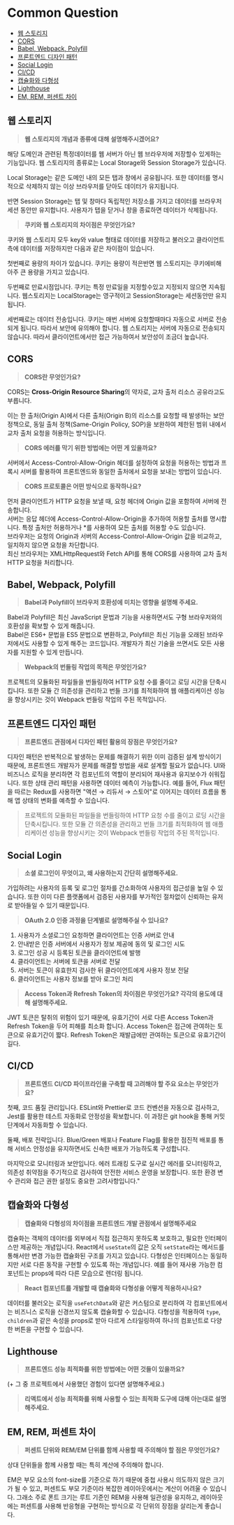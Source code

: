 # Common Question

- [웹 스토리지](#웹-스토리지)
- [CORS](#cors)
- [Babel, Webpack, Polyfill](#babel-webpack-polyfill)
- [프론트엔드 디자인 패턴](#프론트엔드-디자인-패턴)
- [Social Login](#social-login)
- [CI/CD](#cicd)
- [캡슐화와 다형성](#캡슐화와-다형성)
- [Lighthouse](#lighthouse)
- [EM, REM, 퍼센트 차이](#em-rem-퍼센트-차이)

## 웹 스토리지

> **웹 스토리지의 개념과 종류에 대해 설명해주시겠어요?**

해당 도메인과 관련된 특정데이터를 웹 서버가 아닌 웹 브라우저에 저장할수 있게하는 기능입니다.
웹 스토리지의 종류로는 Local Storage와 Session Storage가 있습니다.

Local Storage는 같은 도메인 내의 모든 탭과 창에서 공유됩니다. 또한 데이터를 명시적으로 삭제하지 않는 이상 브라우저를 닫아도 데이터가 유지됩니다.

반면 Session Storage는 탭 및 창마다 독립적인 저장소를 가지고 데이터를 브라우저 세션 동안만 유지합니다. 사용자가 탭을 닫거나 창을 종료하면 데이터가 삭제됩니다.

> **쿠키와 웹 스토리지의 차이점은 무엇인가요?**

쿠키와 웹 스토리지 모두 key와 value 형태로 데이터를 저장하고 불러오고 클라이언트 측에 데이터를 저장하지만 다음과 같은 차이점이 있습니다.

첫번째로 용량의 차이가 있습니다. 쿠키는 용량이 적은반면 웹 스토리지는 쿠키에비해 아주 큰 용량을 가지고 있습니다.

두번째로 만료시점입니다. 쿠키는 특정 만료일을 지정할수있고 지정되지 않으면 지속됩니다. 웹스토리지는 LocalStorage는 영구적이고 SessionStorage는 세션동안만 유지됩니다.

세번째로는 데이터 전송입니다. 쿠키는 매번 서버에 요청할때마다 자동으로 서버로 전송되게 됩니다. 따라서 보안에 유의해야 합니다. 웹 스토리지는 서버에 자동으로 전송되지 않습니다. 따라서 클라이언트에서만 접근 가능하여서 보안성이 조금더 높습니다.

## CORS

> **CORS란 무엇인가요?**

CORS는 **Cross-Origin Resource Sharing**의 약자로, 교차 출처 리소스 공유라고도 부릅니다.

이는 한 출처(Origin A)에서 다른 출처(Origin B)의 리소스를 요청할 때 발생하는 보안정책으로,
동일 출처 정책(Same-Origin Policy, SOP)을 보완하여 제한된 범위 내에서 교차 출처 요청을 허용하는 방식입니다.

> **CORS 에러를 막기 위한 방법에는 어떤 게 있을까요?**

서버에서 Access-Control-Allow-Origin 헤더를 설정하여 요청을 허용하는 방법과 프록시 서버를 활용하여 프론트엔드와 동일한 출처에서 요청을 보내는 방법이 있습니다.

> **CORS 프로토콜은 어떤 방식으로 동작하나요?**

먼저 클라이언트가 HTTP 요청을 보낼 때, 요청 헤더에 Origin 값을 포함하여 서버에 전송합니다.
<br>서버는 응답 헤더에 Access-Control-Allow-Origin을 추가하여 허용할 출처를 명시합니다. 특정 출처만 허용하거나 \*를 사용하여 모든 출처를 허용할 수도 있습니다.
<br>브라우저는 요청의 Origin과 서버의 Access-Control-Allow-Origin 값을 비교하고, 일치하지 않으면 요청을 차단합니다.
<br>최신 브라우저는 XMLHttpRequest와 Fetch API를 통해 CORS를 사용하여 교차 출처 HTTP 요청을 처리합니다.

## Babel, Webpack, Polyfill

> **Babel과 Polyfill이 브라우저 호환성에 미치는 영향을 설명해 주세요.**

Babel과 Polyfill은 최신 JavaScript 문법과 기능을 사용하면서도 구형 브라우저와의 호환성을 확보할 수 있게 해줍니다.
<br>Babel은 ES6+ 문법을 ES5 문법으로 변환하고, Polyfill은 최신 기능을 오래된 브라우저에서도 사용할 수 있게 해주는 코드입니다. 개발자가 최신 기술을 쓰면서도 모든 사용자를 지원할 수 있게 만듭니다.

> **Webpack의 번들링 작업의 목적은 무엇인가요?**

프로젝트의 모듈화된 파일들을 번들링하여 HTTP 요청 수를 줄이고 로딩 시간을 단축시킵니다. 또한 모듈 간 의존성을 관리하고 번들 크기를 최적화하여 웹 애플리케이션 성능을 향상시키는 것이 Webpack 번들링 작업의 주된 목적입니다.

## 프론트엔드 디자인 패턴

> **프론트엔드 관점에서 디자인 패턴 활용의 장점은 무엇인가요?**

디자인 패턴은 반복적으로 발생하는 문제를 해결하기 위한 이미 검증된 설계 방식이기 때문에, 프론트엔드 개발자가 문제를 해결할 방법을 새로 설계할 필요가 없습니다. UI와 비즈니스 로직을 분리하면 각 컴포넌트의 역할이 분리되어 재사용과 유지보수가 쉬워집니다. 또한 상태 관리 패턴을 사용하면 데이터 예측이 가능합니다. 예를 들어, Flux 패턴을 따르는 Redux를 사용하면 "액션 → 리듀서 → 스토어"로 이어지는 데이터 흐름을 통해 앱 상태의 변화를 예측할 수 있습니다.

> 프로젝트의 모듈화된 파일들을 번들링하여 HTTP 요청 수를 줄이고 로딩 시간을 단축시킵니다. 또한 모듈 간 의존성을 관리하고 번들 크기를 최적화하여 웹 애플리케이션 성능을 향상시키는 것이 Webpack 번들링 작업의 주된 목적입니다.

## Social Login

> **소셜 로그인이 무엇이고, 왜 사용하는지 간단히 설명해주세요.**

가입하려는 사용자의 등록 및 로그인 절차를 간소화하여 사용자의 접근성을 높일 수 있습니다. 또한 이미 다른 플랫폼에서 검증된 사용자를 부가적인 절차없이 신뢰하는 유저로 받아들일 수 있기 때문입니다.

> **OAuth 2.0 인증 과정을 단계별로 설명해주실 수 있나요?**

1. 사용자가 소셜로그인 요청하면 클라이언트는 인증 서버로 안내
2. 안내받은 인증 서버에서 사용자가 정보 제공에 동의 및 로그인 시도
3. 로그인 성공 시 등록된 토큰을 클라이언트에 발행
4. 클라이언트는 서버에 토큰을 서버로 전달
5. 서버는 토큰이 유효한지 검사한 뒤 클라이언트에게 사용자 정보 전달
6. 클라이언트는 사용자 정보를 받아 로그인 처리

> **Access Token과 Refresh Token의 차이점은 무엇인가요? 각각의 용도에 대해 설명해주세요.**

JWT 토큰은 탈취의 위험이 있기 때문에, 유효기간이 서로 다른 Access Token과 Refresh Token을 두어 피해를 최소화 합니다. Access Token은 접근에 관여하는 토큰으로 유효기간이 짧다. Refresh Token은 재발급에만 관여하는 토큰으로 유효기간이 길다.

## CI/CD

> **프론트엔드 CI/CD 파이프라인을 구축할 때 고려해야 할 주요 요소는 무엇인가요?**

첫째, 코드 품질 관리입니다. ESLint와 Prettier로 코드 컨벤션을 자동으로 검사하고, Jest를 활용한 테스트 자동화로 안정성을 확보합니다. 이 과정은 git hook을 통해 커밋 단계에서 자동화할 수 있습니다.

둘째, 배포 전략입니다. Blue/Green 배포나 Feature Flag를 활용한 점진적 배포를 통해 서비스 안정성을 유지하면서도 신속한 배포가 가능하도록 구성합니다.

마지막으로 모니터링과 보안입니다. 에러 트래킹 도구로 실시간 에러를 모니터링하고, 의존성 취약점을 주기적으로 검사하여 안전한 서비스 운영을 보장합니다. 또한 환경 변수 관리와 접근 권한 설정도 중요한 고려사항입니다."

## 캡슐화와 다형성

> **캡슐화와 다형성의 차이점을 프론트엔드 개발 관점에서 설명해주세요**

캡슐화는 객체의 데이터를 외부에서 직접 접근하지 못하도록 보호하고, 필요한 인터페이스만 제공하는 개념입니다. React에서 `useState`의 값은 오직 `setState`라는 메서드를 통해서만 변경 가능한 캡슐화된 구조를 가지고 있습니다. 다형성은 인터페이스는 동일하지만 서로 다른 동작을 구현할 수 있도록 하는 개념입니다. 예를 들어 재사용 가능한 컴포넌트는 props에 따라 다른 모습으로 렌더링 됩니다.

> **React 컴포넌트를 개발할 때 캡슐화와 다형성을 어떻게 적용하시나요?**

데이터를 불러오는 로직을 `useFetchData`와 같은 커스텀으로 분리하여 각 컴포넌트에서는 비즈니스 로직을 신경쓰지 않도록 캡슐화할 수 있습니다. 다형성을 적용하여 `type`, `children`과 같은 속성을 props로 받아 다르게 스타일링하여 하나의 컴포넌트로 다양한 버튼을 구현할 수 있습니다.

## Lighthouse

> **프론트엔드 성능 최적화를 위한 방법에는 어떤 것들이 있을까요?**

(+ 그 중 프로젝트에서 사용했던 경험이 있다면 설명해주세요.)

> **리액트에서 성능 최적화를 위해 사용할 수 있는 최적화 도구에 대해 아는대로 설명해주세요.**
## EM, REM, 퍼센트 차이

> **퍼센트 단위와 REM/EM 단위를 함께 사용할 때 주의해야 할 점은 무엇인가요?**

상대 단위들을 함께 사용할 때는 특히 계산에 주의해야 합니다.

EM은 부모 요소의 font-size를 기준으로 하기 때문에 중첩 사용시 의도하지 않은 크기가 될 수 있고, 퍼센트도 부모 기준이라 복잡한 레이아웃에서는 계산이 어려울 수 있습니다.
그래소 주로 폰트 크기는 루트 기준인 REM을 사용해 일관성을 유지하고, 레이아웃에는 퍼센트를 사용해 반응형을 구현하는 방식으로 각 단위의 장점을 살리는게 좋습니다.
